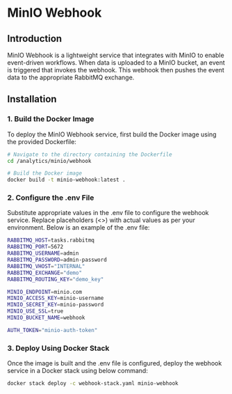 # MinIO Webhook

## Introduction
MinIO Webhook is a lightweight service that integrates with MinIO to enable event-driven workflows. When data is uploaded to a MinIO bucket, an event is triggered that invokes the webhook. This webhook then pushes the event data to the appropriate RabbitMQ exchange.

## Installation

### 1. Build the Docker Image
To deploy the MinIO Webhook service, first build the Docker image using the provided Dockerfile:

```bash
# Navigate to the directory containing the Dockerfile
cd /analytics/minio/webhook

# Build the Docker image
docker build -t minio-webhook:latest .
```

### 2. Configure the .env File

Substitute appropriate values in the .env file to configure the webhook service. Replace placeholders (<>) with actual values as per your environment. Below is an example of the .env file:

```bash
RABBITMQ_HOST=tasks.rabbitmq
RABBITMQ_PORT=5672
RABBITMQ_USERNAME=admin
RABBITMQ_PASSWORD=admin-password
RABBITMQ_VHOST="INTERNAL"
RABBITMQ_EXCHANGE="demo"
RABBITMQ_ROUTING_KEY="demo_key"

MINIO_ENDPOINT=minio.com
MINIO_ACCESS_KEY=minio-username
MINIO_SECRET_KEY=minio-password
MINIO_USE_SSL=true
MINIO_BUCKET_NAME=webhook

AUTH_TOKEN="minio-auth-token"
```

### 3. Deploy Using Docker Stack

Once the image is built and the .env file is configured, deploy the webhook service in a Docker stack using below command:

```bash
docker stack deploy -c webhook-stack.yaml minio-webhook
```


